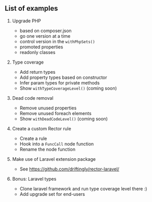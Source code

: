 # 

## List of examples

1. Upgrade PHP
    * based on composer.json
    * go one version at a time
    * control version in the `withPhpSets()`
    * promoted properties
    * readonly classes

2. Type coverage
    * Add return types
    * Add property types based on constructor
    * Infer param types for private methods
    * Show `withTypeCoverageLevel()` (coming soon)

3. Dead code removal
    * Remove unused properties
    * Remove unused foreach elements
    * Show `withDeadCodeLevel()` (coming soon)

4. Create a custom Rector rule
    * Create a rule
    * Hook into a `FuncCall` node function
    * Rename the node function

5. Make use of Laravel extension package 
    * See https://github.com/driftingly/rector-laravel/

6. Bonus: Laravel types
    * Clone laravel framework and run type coverage level there :)
    * Add upgrade set for end-users